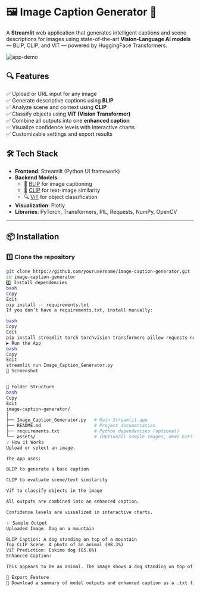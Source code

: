 # 🖼️ Image Caption Generator 🤖

A **Streamlit** web application that generates intelligent captions and scene descriptions for images using state-of-the-art **Vision-Language AI models** — BLIP, CLIP, and ViT — powered by HuggingFace Transformers.

![app-demo](https://github.com/yourusername/image-caption-generator/assets/demo.gif)

## 🔍 Features

✅ Upload or URL input for any image  
✅ Generate descriptive captions using **BLIP**  
✅ Analyze scene and context using **CLIP**  
✅ Classify objects using **ViT (Vision Transformer)**  
✅ Combine all outputs into one **enhanced caption**  
✅ Visualize confidence levels with interactive charts  
✅ Customizable settings and export results  


## 🛠️ Tech Stack

- **Frontend**: Streamlit (Python UI framework)
- **Backend Models**:
  - 🤖 [BLIP](https://huggingface.co/Salesforce/blip-image-captioning-base) for image captioning
  - 🧠 [CLIP](https://huggingface.co/openai/clip-vit-base-patch32) for text-image similarity
  - 🔍 [ViT](https://huggingface.co/google/vit-base-patch16-224) for object classification
- **Visualization**: Plotly
- **Libraries**: PyTorch, Transformers, PIL, Requests, NumPy, OpenCV

---

## 📦 Installation

### 1️⃣ Clone the repository
```bash
git clone https://github.com/yourusername/image-caption-generator.git
cd image-caption-generator
2️⃣ Install dependencies
bash
Copy
Edit
pip install -r requirements.txt
If you don’t have a requirements.txt, install manually:

bash
Copy
Edit
pip install streamlit torch torchvision transformers pillow requests numpy opencv-python accelerate plotly
▶️ Run the App
bash
Copy
Edit
streamlit run Image_Caption_Generator.py
📸 Screenshot


📁 Folder Structure
bash
Copy
Edit
image-caption-generator/
│
├── Image_Caption_Generator.py   # Main Streamlit app
├── README.md                    # Project documentation
├── requirements.txt             # Python dependencies (optional)
└── assets/                      # (Optional) sample images, demo GIFs
💡 How it Works
Upload or select an image.

The app uses:

BLIP to generate a base caption

CLIP to evaluate scene/text similarity

ViT to classify objects in the image

All outputs are combined into an enhanced caption.

Confidence levels are visualized in interactive charts.

✨ Sample Output
Uploaded Image: Dog on a mountain

BLIP Caption: A dog standing on top of a mountain
Top CLIP Scene: A photo of an animal (98.3%)
ViT Prediction: Eskimo dog (85.6%)
Enhanced Caption:

This appears to be an animal. The image shows a dog standing on top of a mountain with elements suggesting Eskimo dog.

📄 Export Feature
📝 Download a summary of model outputs and enhanced caption as a .txt file directly from the UI.

